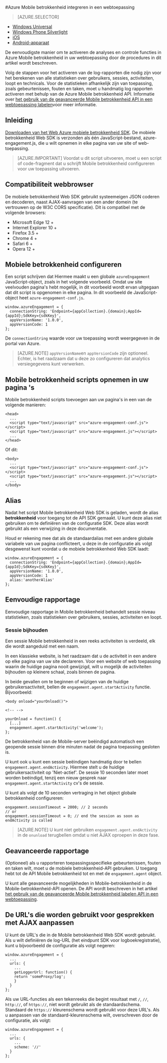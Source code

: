 <properties
    pageTitle="Integratie van Azure Mobile betrokkenheid Web SDK | Microsoft Azure"
    description="De meest recente updates en procedures voor het Azure Mobile betrokkenheid Web SDK"
    services="mobile-engagement"
    documentationCenter="mobile"
    authors="piyushjo"
    manager="erikre"
    editor="" />

<tags
    ms.service="mobile-engagement"
    ms.workload="mobile"
    ms.tgt_pltfrm="web"
    ms.devlang="js"
    ms.topic="article"
    ms.date="02/29/2016"
    ms.author="piyushjo" />

#<a name="integrate-azure-mobile-engagement-in-a-web-application"></a>Azure Mobile betrokkenheid integreren in een webtoepassing

> [AZURE.SELECTOR]
- [Windows Universal](mobile-engagement-windows-store-integrate-engagement.md)
- [Windows Phone Silverlight](mobile-engagement-windows-phone-integrate-engagement.md)
- [iOS](mobile-engagement-ios-integrate-engagement.md)
- [Android-apparaat](mobile-engagement-android-integrate-engagement.md)

De eenvoudigste manier om te activeren de analyses en controle functies in Azure Mobile betrokkenheid in uw webtoepassing door de procedures in dit artikel wordt beschreven.

Volg de stappen voor het activeren van de log-rapporten die nodig zijn voor het berekenen van alle statistieken over gebruikers, sessies, activiteiten, loopt en technicals. Voor de statistieken afhankelijk zijn van toepassing, zoals gebeurtenissen, fouten en taken, moet u handmatig log rapporten activeren met behulp van de Azure Mobile betrokkenheid API. Informatie over [het gebruik van de geavanceerde Mobile betrokkenheid API in een webtoepassing labelen](mobile-engagement-web-use-engagement-api.md)voor meer informatie.

## <a name="introduction"></a>Inleiding

[Downloaden van het Web Azure mobiele betrokkenheid SDK](http://aka.ms/P7b453).
De mobiele betrokkenheid Web SDK is verzonden als één JavaScript-bestand, azure-engagement.js, die u wilt opnemen in elke pagina van uw site of web-toepassing.

> [AZURE.IMPORTANT] Voordat u dit script uitvoeren, moet u een script of code-fragment dat u schrijft Mobile betrokkenheid configureren voor uw toepassing uitvoeren.

## <a name="browser-compatibility"></a>Compatibiliteit webbrowser

De mobiele betrokkenheid Web SDK gebruikt systeemeigen JSON coderen en decoderen, naast AJAX-aanvragen van een ander domein (te vertrouwen op de W3C CORS specificatie). Dit is compatibel met de volgende browsers:

* Microsoft Edge 12 +
* Internet Explorer 10 +
* Firefox 3.5 +
* Chrome 4 +
* Safari 6 +
* Opera 12 +

## <a name="configure-mobile-engagement"></a>Mobiele betrokkenheid configureren

Een script schrijven dat Hiermee maakt u een globale `azureEngagement` JavaScript-object, zoals in het volgende voorbeeld. Omdat uw site veelvouden pagina's hebt mogelijk, in dit voorbeeld wordt ervan uitgegaan dat dit script is opgenomen in elke pagina. In dit voorbeeld de JavaScript-object heet `azure-engagement-conf.js`.

    window.azureEngagement = {
      connectionString: 'Endpoint={appCollection}.{domain};AppId={appId};SdkKey={sdkKey}',
      appVersionName: '1.0.0',
      appVersionCode: 1
    };

De `connectionString` waarde voor uw toepassing wordt weergegeven in de portal van Azure.

> [AZURE.NOTE] `appVersionName`en `appVersionCode` zijn optioneel. Echter, is het raadzaam dat u deze zo configureren dat analytics versiegegevens kunt verwerken.

## <a name="include-mobile-engagement-scripts-in-your-pages"></a>Mobile betrokkenheid scripts opnemen in uw pagina 's
Mobile betrokkenheid scripts toevoegen aan uw pagina's in een van de volgende manieren:

    <head>
      ...
      <script type="text/javascript" src="azure-engagement-conf.js"></script>
      <script type="text/javascript" src="azure-engagement.js"></script>
      ...
    </head>

Of dit:

    <body>
      ...
      <script type="text/javascript" src="azure-engagement-conf.js"></script>
      <script type="text/javascript" src="azure-engagement.js"></script>
      ...
    </body>

## <a name="alias"></a>Alias

Nadat het script Mobile betrokkenheid Web SDK is geladen, wordt de alias **betrokkenheid** voor toegang tot de API SDK gemaakt. U kunt deze alias niet gebruiken om te definiëren van de configuratie SDK. Deze alias wordt gebruikt als een verwijzing in deze documentatie.

Houd er rekening mee dat als de standaardalias met een andere globale variabele van uw pagina conflicteert, u deze in de configuratie als volgt desgewenst kunt voordat u de mobiele betrokkenheid Web SDK laadt:

    window.azureEngagement = {
      connectionString: 'Endpoint={appCollection}.{domain};AppId={appId};SdkKey={sdkKey}',
      appVersionName: '1.0.0',
      appVersionCode: 1
      alias:'anotherAlias'
    };

## <a name="basic-reporting"></a>Eenvoudige rapportage

Eenvoudige rapportage in Mobile betrokkenheid behandelt sessie niveau statistieken, zoals statistieken over gebruikers, sessies, activiteiten en loopt.

### <a name="session-tracking"></a>Sessie bijhouden

Een sessie Mobile betrokkenheid in een reeks activiteiten is verdeeld, elk die wordt aangeduid met een naam.

In een klassieke website, is het raadzaam dat u de activiteit in een andere op elke pagina van uw site declareren. Voor een website of web toepassing waarin de huidige pagina nooit gewijzigd, wilt u mogelijk de activiteiten bijhouden op kleinere schaal, zoals binnen de pagina.

In beide gevallen om te beginnen of wijzigen van de huidige gebruikersactiviteit, bellen de `engagement.agent.startActivity` functie. Bijvoorbeeld:

    <body onload="yourOnload()">

    <!-- -->

    yourOnload = function() {
      [...]
      engagement.agent.startActivity('welcome');
    };

De betrokkenheid van de Mobile-server beëindigd automatisch een geopende sessie binnen drie minuten nadat de pagina toepassing gesloten is.

U kunt ook u kunt een sessie beëindigen handmatig door te bellen `engagement.agent.endActivity`. Hiermee stelt u de huidige gebruikersactiviteit op 'Niet-actief'.  De sessie 10 seconden later moet worden beëindigd, tenzij een nieuw gesprek naar `engagement.agent.startActivity` cv's de sessie.

U kunt als volgt de 10 seconden vertraging in het object globale betrokkenheid configureren:

    engagement.sessionTimeout = 2000; // 2 seconds
    // or
    engagement.sessionTimeout = 0; // end the session as soon as endActivity is called

> [AZURE.NOTE] U kunt niet gebruiken `engagement.agent.endActivity` in de `onunload` terugbellen omdat u niet AJAX oproepen in deze fase.

## <a name="advanced-reporting"></a>Geavanceerde rapportage

(Optioneel) als u rapporteren toepassingsspecifieke gebeurtenissen, fouten en taken wilt, moet u de mobiele betrokkenheid-API gebruiken. U toegang hebt tot de API Mobile betrokkenheid tot en met de `engagement.agent` object.

U kunt alle geavanceerde mogelijkheden in Mobile-betrokkenheid in de Mobile-betrokkenheid-API openen. De API wordt beschreven in het artikel [het gebruik van de geavanceerde Mobile betrokkenheid labelen API in een webtoepassing](mobile-engagement-web-use-engagement-api.md).

## <a name="customize-the-urls-used-for-ajax-calls"></a>De URL's die worden gebruikt voor gesprekken met AJAX aanpassen

U kunt de URL's die in de Mobile betrokkenheid Web SDK wordt gebruikt. Als u wilt definiëren de log-URL (het eindpunt SDK voor logboekregistratie), kunt u bijvoorbeeld de configuratie als volgt negeren:

    window.azureEngagement = {
      ...
      urls: {
        ...        
        getLoggerUrl: function() {
        return 'someProxy/log';
        }
      }
    };

Als uw URL-functies als een tekenreeks die begint resultaat met `/`, `//`, `http://`, of `https://`, niet wordt gebruikt als de standaardschema. Standaard de `https://` kleurenschema wordt gebruikt voor deze URL's. Als u aanpassen van de standaard-kleurenschema wilt, overschreven door de configuratie, als volgt:

    window.azureEngagement = {
      ...
      urls: {
        ...      
        scheme: '//'
      }
    };
